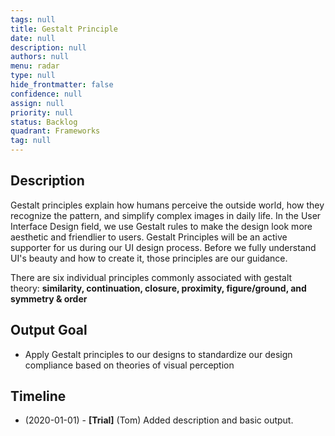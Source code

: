 ```yaml
---
tags: null
title: Gestalt Principle
date: null
description: null
authors: null
menu: radar
type: null
hide_frontmatter: false
confidence: null
assign: null
priority: null
status: Backlog
quadrant: Frameworks
tag: null
---
```


## Description
Gestalt principles explain how humans perceive the outside world, how they recognize the pattern, and simplify complex images in daily life. In the User Interface Design field, we use Gestalt rules to make the design look more aesthetic and friendlier to users. Gestalt Principles will be an active supporter for us during our UI design process. Before we fully understand UI's beauty and how to create it, those principles are our guidance.

There are six individual principles commonly associated with gestalt theory: **similarity, continuation, closure, proximity, figure/ground, and symmetry & order**

## Output Goal
* Apply Gestalt principles to our designs to standardize our design compliance based on theories of visual perception

## Timeline
* (2020-01-01) - **[Trial]** (Tom) Added description and basic output.